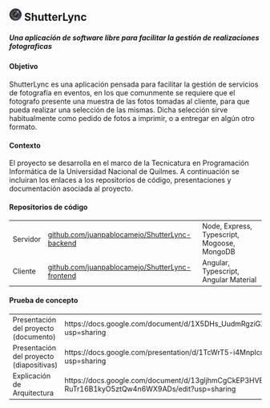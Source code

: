 <h2>
<img src="https://github.com/juanpablocamejo/ShutterLync-frontend/blob/develop/src/assets/icons/icon-96x96.png?raw=true" width="25px"> 
  ShutterLync</h2>
<h5>Una aplicación de software libre para facilitar la gestión de realizaciones fotograficas</h5>
<h4>Objetivo</h4>
<p>ShutterLync es una aplicación pensada para facilitar la gestión de servicios de fotografía en eventos, 
en los que comunmente se requiere que el fotografo presente una muestra de las fotos tomadas al cliente, para que pueda realizar una selección de las mismas. Dicha selección sirve habitualmente como pedido de fotos a imprimir, o a entregar en algún otro formato.</p>
<h4>Contexto</h4>
<p>El proyecto se desarrolla en el marco de la Tecnicatura en Programación Informática de la Universidad Nacional de Quilmes. A continuación se incluiran los enlaces a los repositorios de código, presentaciones y documentación asociada al proyecto.</p>
<h4>Repositorios de código</h4>
<table><tr>
  <td>Servidor</td>
<td><a href="https://github.com/juanpablocamejo/ShutterLync-backend">github.com/juanpablocamejo/ShutterLync-backend</a></td>
  <td>Node, Express, Typescript, Mogoose, MongoDB</td>
  </tr>
  <tr>
    <td>Cliente</td>
<td><a href="https://github.com/juanpablocamejo/ShutterLync-frontend">github.com/juanpablocamejo/ShutterLync-frontend</a></td>
    <td>Angular, Typescript, Angular Material</td>
  </tr></table>
<h4>Prueba de concepto</h4>
<table>
 <tr>
  <td>Presentación del proyecto (documento)</td>
  <td>https://docs.google.com/document/d/1X5DHs_UudmRgziGXFLVms5_L34uMAYssMfS4Ll3Z9O8/edit?usp=sharing</td>
 </tr>
 <tr>
  <td>Presentación del proyecto (diapositivas)</td>
  <td>https://docs.google.com/presentation/d/1TcWrT5-i4MnpIcmHnE1z_X1frCRRfCyEjb5vlcDHuNQ/edit?usp=sharing</td>
 </tr>
 <tr>
  <td>Explicación de Arquitectura</td>
  <td>https://docs.google.com/document/d/13gljhmCgCkEP3HVEE-RuTr16B1kyO5ztQw4n6WX9ADs/edit?usp=sharing</td>
 </tr>
</table>
